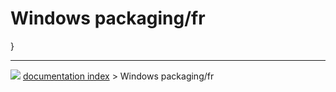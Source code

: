 # Windows packaging/fr
}



---
![](images/Button_right.svg) [documentation index](../README.md) > Windows packaging/fr
